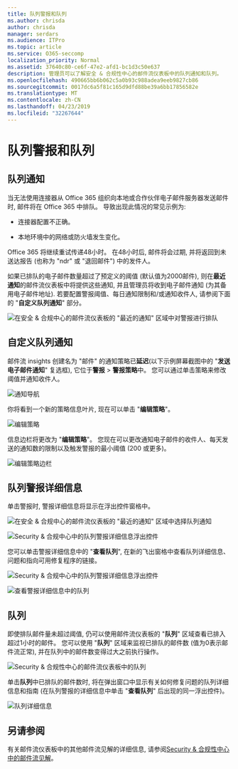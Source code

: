 ```yaml
---
title: 队列警报和队列
ms.author: chrisda
author: chrisda
manager: serdars
ms.audience: ITPro
ms.topic: article
ms.service: O365-seccomp
localization_priority: Normal
ms.assetid: 37640c80-ce6f-47e2-afd1-bc1d3c50e637
description: 管理员可以了解安全 & 合规性中心的邮件流仪表板中的队列通知和队列。
ms.openlocfilehash: 490665bb6b062c5a0b93c988adea9eeb9827cb86
ms.sourcegitcommit: 0017dc6a5f81c165d9dfd88be39a6bb17856582e
ms.translationtype: MT
ms.contentlocale: zh-CN
ms.lasthandoff: 04/23/2019
ms.locfileid: "32267644"
---
```

# <a name="queue-alerts-and-queues"></a>队列警报和队列

## <a name="queue-alerts"></a>队列通知

当无法使用连接器从 Office 365 组织向本地或合作伙伴电子邮件服务器发送邮件时, 邮件将在 Office 365 中排队。 导致出现此情况的常见示例为:

- 连接器配置不正确。

- 本地环境中的网络或防火墙发生变化。

Office 365 将继续重试传递48小时。 在48小时后, 邮件将会过期, 并将返回到未送达报告 (也称为 "ndr" 或 "退回邮件") 中的发件人。

如果已排队的电子邮件数量超过了预定义的阈值 (默认值为2000邮件), 则在**最近通知**的邮件流仪表板中将提供这些通知, 并且管理员将收到电子邮件通知 (为其备用电子邮件地址). 若要配置警报阈值、每日通知限制和/或通知收件人, 请参阅下面的 "**自定义队列通知**" 部分。

![在安全 & 合规中心的邮件流仪表板的 "最近的通知" 区域中对警报进行排队](media/5fc4a51c-6118-4270-960b-c6b176ef94ae.png)

## <a name="customize-queue-alerts"></a>自定义队列通知

邮件流 insights 创建名为 "邮件" 的通知策略已**延迟**(以下示例屏幕截图中的 "**发送电子邮件通知**" 复选框), 它位于**警报** \> **警报策略**中。 您可以通过单击策略来修改阈值并通知收件人。

![通知导航](media/efb95976-9e0b-484e-a2fd-093c5bc7a40f.png)

你将看到一个新的策略信息叶片, 现在可以单击 "**编辑策略**"。

![编辑策略 ](media/ed2aceae-3ee2-4849-a17e-87915987a7dd.png)

信息边栏将更改为 "**编辑策略**"。 您现在可以更改通知电子邮件的收件人、每天发送的通知数的限制以及触发警报的最小阈值 (200 或更多)。

![编辑策略边栏](media/c657cc74-7867-474c-b2c9-dc478449f990.png)

## <a name="queue-alert-details"></a>队列警报详细信息

单击警报时, 警报详细信息将显示在浮出控件窗格中。

![在安全 & 合规中心的邮件流仪表板的 "最近的通知" 区域中选择队列通知](media/1f6b0e96-5b2c-41ef-9684-9d813b3fabe6.png)

![Security & 合规中心中的队列警报详细信息浮出控件](media/105c8fff-912f-4763-8806-2740ebdecd4b.png)

您可以单击警报详细信息中的 "**查看队列**", 在新的飞出窗格中查看队列详细信息、问题和指向可用修复程序的链接。

![Security & 合规中心中的队列警报详细信息浮出控件](media/8ff60955-55ef-4f32-a966-85e02cb608d1.png)

![查看警报详细信息中的队列](media/4eb088fe-5dd9-4bf4-b959-c1bb2545c515.png)

## <a name="queues"></a>队列

即使排队邮件量未超过阈值, 仍可以使用邮件流仪表板的 "**队列**" 区域查看已排入超过1小时的邮件。 您可以使用 "**队列**" 区域来监视已排队的邮件数 (值为0表示邮件流正常), 并在队列中的邮件数变得过大之前执行操作。

![Security & 合规性中心的邮件流仪表板中的队列](media/0ef6e2ef-dd22-4363-9d4a-b20a00babc9f.png)

单击**队列**中已排队的邮件数时, 将在弹出窗口中显示有关如何修复问题的队列详细信息和指南 (在队列警报的详细信息中单击 "**查看队列**" 后出现的同一浮出控件)。

![队列详细信息](media/4eb088fe-5dd9-4bf4-b959-c1bb2545c515.png)

## <a name="see-also"></a>另请参阅

有关邮件流仪表板中的其他邮件流见解的详细信息, 请参阅[Security & 合规性中心中的邮件流见解](mail-flow-insights.md)。
